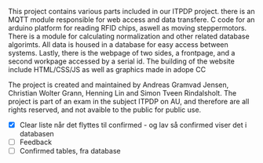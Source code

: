 This project contains various parts included in our ITPDP project. there is an MQTT module responsible for web access and data transfere. C code for an arduino platform for reading RFID chips, aswell as moving steppermotors. There is a module for calculating normalization and other related database algorimts. All data is housed in a database for easy access between systems. Lastly, there is the webpage of two sides, a frontpage, and a second workpage accessed by a serial id. The building of the website include HTML/CSS/JS as well as graphics made in adope CC

The project is created and maintained by Andreas Gramvad Jensen, Christian Wolter Grann, Henning Lin and Simon Tveen Rindalsholt. The project is part of an exam in the subject ITPDP on AU, and therefore are all rights reserved, and not avaible to the public for public use.




- [x] Clear liste når det flyttes til confirmed - og lav så confirmed viser det i databasen
- [ ] Feedback
- [ ] Confirmed tables, fra database
